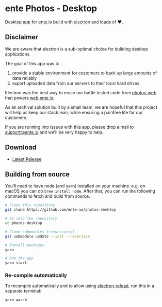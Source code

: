 # ente Photos - Desktop

Desktop app for [ente.io](https://ente.io) build with [electron](https://electronjs.org) and loads of ❤️.

## Disclaimer

We are aware that electron is a sub-optimal choice for building desktop applications.

The goal of this app was to
1. provide a stable environment for customers to back up large amounts of data reliably
2. export uploaded data from our servers to their local hard drives.

Electron was the best way to reuse our battle tested code from [photos-web](https://github.com/ente-io/photos-web) that powers [web.ente.io](https://web.ente.io).

As an archival solution built by a small team, we are hopeful that this project will help us keep our stack lean, while ensuring a painfree life for our customers.

If you are running into issues with this app, please drop a mail to [support@ente.io](mailto:support@ente.io) and we'll be very happy to help.

## Download

- [Latest Release](https://github.com/ente-io/photos-desktop/releases/latest)


## Building from source

You'll need to have node (and yarn) installed on your machine. e.g. on macOS you
can do `brew install node`. After that, you can run the following commands to
fetch and build from source.

```bash
# Clone this repository
git clone https://github.com/ente-io/photos-desktop

# Go into the repository
cd photos-desktop

# Clone submodules (recursively)
git submodule update --init --recursive

# Install packages
yarn

# Run the app
yarn start
```

### Re-compile automatically

To recompile automatically and to allow using
[electron-reload](https://github.com/yan-foto/electron-reload), run this in a
separate terminal:

```bash
yarn watch
```
